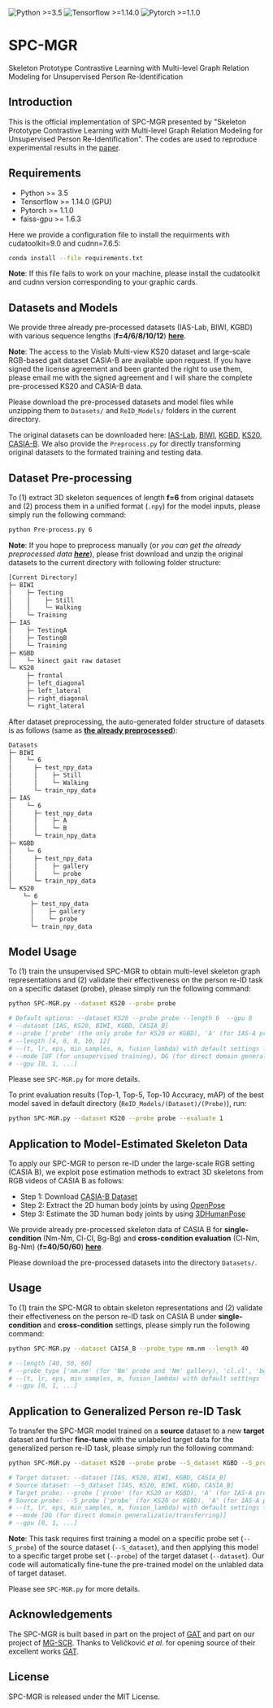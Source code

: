 ![Python >=3.5](https://img.shields.io/badge/Python->=3.5-blue.svg)
![Tensorflow >=1.14.0](https://img.shields.io/badge/Tensorflow->=1.14.0-yellow.svg)
![Pytorch >=1.1.0](https://img.shields.io/badge/Pytorch->=1.1.0-green.svg)

# SPC-MGR
Skeleton Prototype Contrastive Learning with Multi-level Graph Relation Modeling for Unsupervised Person Re-Identification

## Introduction
This is the official implementation of SPC-MGR presented by "Skeleton Prototype Contrastive Learning with Multi-level Graph Relation Modeling for Unsupervised Person Re-Identification". The codes are used to reproduce experimental results in the [paper](./).

<!-- ![image](https://github.com/Kali-Hac/SM-SGE/blob/main/img/overview.png) -->

<!-- Abstract: -->

## Requirements
- Python >= 3.5
- Tensorflow >= 1.14.0 (GPU)
- Pytorch >= 1.1.0
- faiss-gpu >= 1.6.3

Here we provide a configuration file to install the requirments with cudatoolkit=9.0 and cudnn=7.6.5:
```bash
conda install --file requirements.txt
```

**Note**: If this file fails to work on your machine, please install the cudatoolkit and cudnn version corresponding to your graphic cards.


## Datasets and Models
We provide three already pre-processed datasets (IAS-Lab, BIWI, KGBD) with various sequence lengths (**f=4/6/8/10/12**) [**here**](https://drive.google.com/file/d/1PFoDZpamw5mcvWZxy1noxshKRv_eQdYx/view?usp=sharing). <br/>
<!-- https://pan.baidu.com/s/1nuFH2EENyrMZbTnKGYssTw  &nbsp; &nbsp; &nbsp; password：&nbsp;  hyo7  <br/> -->

**Note**: The access to the Vislab Multi-view KS20 dataset and large-scale RGB-based gait dataset CASIA-B are available upon request. If you have signed the license agreement and been granted the right to use them, please email me with the signed agreement and I will share the complete pre-processed KS20 and CASIA-B data.

<!-- All the best models reported in our paper can be acquired on <br/>  -->
<!-- https://pan.baidu.com/s/1AIn7Iyfn7B-w2Eh3ZfHIZA &nbsp; &nbsp; &nbsp; password：&nbsp; sd4v  <br/>  -->
Please download the pre-processed datasets and model files while unzipping them to ``Datasets/`` and ``ReID_Models/`` folders in the current directory. <br/>


The original datasets can be downloaded here: [IAS-Lab](http://robotics.dei.unipd.it/reid/index.php/downloads), [BIWI](http://robotics.dei.unipd.it/reid/index.php/downloads), [KGBD](https://www.researchgate.net/publication/275023745_Kinect_Gait_Biometry_Dataset_-_data_from_164_individuals_walking_in_front_of_a_X-Box_360_Kinect_Sensor), [KS20](http://vislab.isr.ist.utl.pt/datasets/#ks20), [CASIA-B](http://www.cbsr.ia.ac.cn/english/Gait%20Databases.asp). We also provide the ``Preprocess.py`` for directly transforming original datasets to the formated training and testing data. <br/> 

## Dataset Pre-processing
To (1) extract 3D skeleton sequences of length **f=6** from original datasets and (2) process them in a unified format (``.npy``) for the model inputs, please simply run the following command: 
```bash
python Pre-process.py 6
```
**Note**: If you hope to preprocess manually (or *you can get the already preprocessed data [**here**](https://drive.google.com/file/d/1PFoDZpamw5mcvWZxy1noxshKRv_eQdYx/view?usp=sharing)*), please frist download and unzip the original datasets to the current directory with following folder structure:
```bash
[Current Directory]
├─ BIWI
│    ├─ Testing
│    │    ├─ Still
│    │    └─ Walking
│    └─ Training
├─ IAS
│    ├─ TestingA
│    ├─ TestingB
│    └─ Training
├─ KGBD
│    └─ kinect gait raw dataset
└─ KS20
     ├─ frontal
     ├─ left_diagonal
     ├─ left_lateral
     ├─ right_diagonal
     └─ right_lateral
```
After dataset preprocessing, the auto-generated folder structure of datasets is as follows (same as [**the already preprocessed**](https://drive.google.com/file/d/1PFoDZpamw5mcvWZxy1noxshKRv_eQdYx/view?usp=sharing)):
```bash
Datasets
├─ BIWI
│    └─ 6
│      ├─ test_npy_data
│      │    ├─ Still
│      │    └─ Walking
│      └─ train_npy_data
├─ IAS
│    └─ 6
│      ├─ test_npy_data
│      │    ├─ A
│      │    └─ B
│      └─ train_npy_data
├─ KGBD
│    └─ 6
│      ├─ test_npy_data
│      │    ├─ gallery
│      │    └─ probe
│      └─ train_npy_data
└─ KS20
    └─ 6
      ├─ test_npy_data
      │    ├─ gallery
      │    └─ probe
      └─ train_npy_data
```

## Model Usage

To (1) train the unsupervised SPC-MGR to obtain multi-level skeleton graph representations and (2) validate their effectiveness on the person re-ID task on a specific dataset (probe), please simply run the following command:  

```bash
python SPC-MGR.py --dataset KS20 --probe probe

# Default options: --dataset KS20 --probe probe --length 6  --gpu 0
# --dataset [IAS, KS20, BIWI, KGBD, CASIA_B]
# --probe ['probe' (the only probe for KS20 or KGBD), 'A' (for IAS-A probe), 'B' (for IAS-B probe), 'Walking' (for BIWI-Walking probe), 'Still' (for BIWI-Still probe)] 
# --length [4, 6, 8, 10, 12] 
# --(t, lr, eps, min_samples, m, fusion_lambda) with default settings for each dataset
# --mode [UF (for unsupervised training), DG (for direct domain generalization)]
# --gpu [0, 1, ...]

```
Please see ```SPC-MGR.py``` for more details.

To print evaluation results (Top-1, Top-5, Top-10 Accuracy, mAP) of the best model saved in default directory (```ReID_Models/(Dataset)/(Probe)```), run:

```bash
python SPC-MGR.py --dataset KS20 --probe probe --evaluate 1
```

## Application to Model-Estimated Skeleton Data 
To apply our SPC-MGR to person re-ID under the large-scale RGB setting (CASIA B), we exploit pose estimation methods to extract 3D skeletons from RGB videos of CASIA B as follows:
- Step 1: Download [CASIA-B Dataset](http://www.cbsr.ia.ac.cn/english/Gait%20Databases.asp)
- Step 2: Extract the 2D human body joints by using [OpenPose](https://github.com/CMU-Perceptual-Computing-Lab/openpose)
- Step 3: Estimate the 3D human body joints by using [3DHumanPose](https://github.com/flyawaychase/3DHumanPose)

We provide already pre-processed skeleton data of CASIA B for **single-condition** (Nm-Nm, Cl-Cl, Bg-Bg) and **cross-condition evaluation** (Cl-Nm, Bg-Nm) (**f=40/50/60**) [**here**](https://drive.google.com/file/d/1Tw5GiaVBzvmTndIHK1ExXTUPscQyLrSw/view?usp=sharing). 
<!-- &nbsp; &nbsp; &nbsp; https://pan.baidu.com/s/1gDekBzf-3bBVdd0MGL0CvA &nbsp; &nbsp; &nbsp; password：&nbsp;  x3e5 <br/> -->
Please download the pre-processed datasets into the directory ``Datasets/``. <br/>

## Usage
To (1) train the SPC-MGR to obtain skeleton representations and (2) validate their effectiveness on the person re-ID task on CASIA B under **single-condition** and **cross-condition** settings, please simply run the following command:

```bash
python SPC-MGR.py --dataset CAISA_B --probe_type nm.nm --length 40

# --length [40, 50, 60] 
# --probe_type ['nm.nm' (for 'Nm' probe and 'Nm' gallery), 'cl.cl', 'bg.bg', 'cl.nm' (for 'Cl' probe and 'Nm' gallery), 'bg.nm']  
# --(t, lr, eps, min_samples, m, fusion_lambda) with default settings
# --gpu [0, 1, ...]

```

## Application to Generalized Person re-ID Task
To transfer the SPC-MGR model trained on a **source** dataset to a new **target** dataset and further **fine-tune** with the unlabeled target data for the generalized person re-ID task, please simply run the following command:  
```bash
python SPC-MGR.py --dataset KS20 --probe probe --S_dataset KGBD --S_probe probe --mode DG

# Target dataset: --dataset [IAS, KS20, BIWI, KGBD, CASIA_B]
# Source dataset: --S_dataset [IAS, KS20, BIWI, KGBD, CASIA_B]
# Target probe: --probe ['probe' (for KS20 or KGBD), 'A' (for IAS-A probe), 'B' (for IAS-B probe), 'Walking' (for BIWI-Walking probe), 'Still' (for BIWI-Still probe)] 
# Source probe: --S_probe ['probe' (for KS20 or KGBD), 'A' (for IAS-A probe), 'B' (for IAS-B probe), 'Walking' (for BIWI-Walking probe), 'Still' (for BIWI-Still probe)] 
# --(t, lr, eps, min_samples, m, fusion_lambda) with default settings for the source dataset
# --mode [DG (for direct domain generalizatio/transferring)]
# --gpu [0, 1, ...]

```

**Note**: This task requires first training a model on a specific probe set (```--S_probe```) of the source dataset (```--S_dataset```), and then applying this model to a specific target probe set (```--probe```) of the target dataset (```--dataset```). Our code will automatically fine-tune the pre-trained model on the unlabled data of target dataset.

Please see ```SPC-MGR.py``` for more details.


<!-- ## Results -->
<!-- ![results](img/SM-SGE-results.png) -->

## Acknowledgements

The SPC-MGR is built based in part on the project of [GAT](https://github.com/PetarV-/GAT) and part on our project of [MG-SCR](https://github.com/Kali-Hac/MG-SCR). Thanks to Veličković *et al.* for opening source of their excellent works [GAT](https://github.com/PetarV-/GAT). 

## License

SPC-MGR is released under the MIT License.
